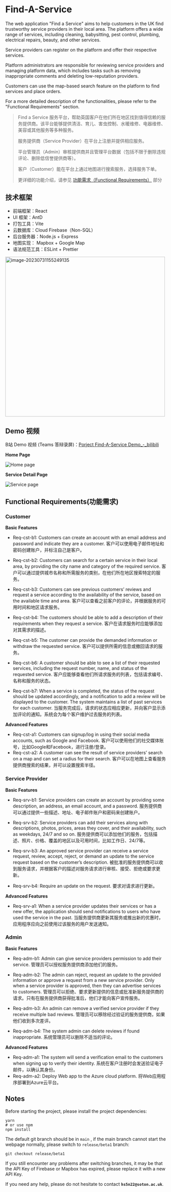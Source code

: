 # Find-A-Service

The web application "Find a Service" aims to help customers in the UK find trustworthy service providers in their local area. The platform offers a wide range of services, including cleaning, babysitting, pest control, plumbing, electrical repairs, beauty, and other services.

Service providers can register on the platform and offer their respective services.

Platform administrators are responsible for reviewing service providers and managing platform data, which includes tasks such as removing inappropriate comments and deleting low-reputation providers.

Customers can use the map-based search feature on the platform to find services and place orders.

For a more detailed description of the functionalities, please refer to the "Functional Requirements" section.

> Find a Service 服务平台，帮助英国客户在他们所在地区找到值得信赖的服务提供商。该平台能够提供清洁、育儿、害虫控制、水暖维修、电器维修、美容或其他服务等多种服务。
>
> 服务提供商（Service Provider）在平台上注册并提供相应服务。
>
> 平台管理员（Admin）审核提供商并且管理平台数据（包括不限于删除违规评论、删除低信誉提供商等）。
>
> 客户（Customer）能在平台上通过地图进行搜索服务，选择服务下单。
>
> 更详细的功能介绍，请参见 <a href="#Functional Requirements(功能需求)">功能需求（Functional Requirements）</a> 部分



## 技术框架

+ 前端框架：React
+ UI 框架：AntD
+ 打包工具：Vite
+ 云数据库：Cloud Firebase（Non-SQL）
+ 后台服务器：Node.js + Express
+ 地图实现： Mapbox + Google Map
+ 语法规范工具：ESLint + Prettier

<img src="./.md-imgs/README.assets/image-20230731155249135.png" alt="image-20230731155249135" width="500" style="zoom:100%;" />



## Demo 视频

B站 Demo 视频 (Teams 答辩录屏)：[Porject Find-A-Service Demo_-_bilibili](https://www.bilibili.com/video/BV1Hp4y1V7gb/)

**Home Page**

<img src="./.md-imgs/README.assets/Home page.jpeg" alt="Home page" style="zoom:100%;" />

**Service Detail Page**

<img src="./.md-imgs/README.assets/Service page.jpeg" alt="Service page" style="zoom:100%;" />



## Functional Requirements(功能需求)

### Customer 

**Basic Features**

+ Req-cst-b1: Customers can create an account with an email address and password and indicate they are a customer. 客户可以使用电子邮件地址和密码创建账户，并标注自己是客户。

+ Req-cst-b2: Customers can search for a certain service in their local area, by providing the city name and category of the required service. 客户可以通过提供城市名称和所需服务的类别，在他们所在地区搜索特定的服务。

+ Req-cst-b3: Customers can see previous customers’ reviews and request a service according to the availability of the service, based on the available time and area. 客户可以查看之前客户的评论，并根据服务的可用时间和地区请求服务。

+ Req-cst-b4: The customers should be able to add a description of their requirements when they request a service. 客户在请求服务时应能够添加对其需求的描述。

+ Req-cst-b5: The customer can provide the demanded information or withdraw the requested service. 客户可以提供所需的信息或撤回请求的服务。

+ Req-cst-b6: A customer should be able to see a list of their requested services, including the request number, name, and status of the requested service. 客户应能够查看他们所请求服务的列表，包括请求编号、名称和服务的状态。

+ Req-cst-b7: When a service is completed, the status of the request should be updated accordingly, and a notification to add a review will be displayed to the customer. The system maintains a list of past services for each customer. 当服务完成后，请求的状态应相应更新，并向客户显示添加评论的通知。系统会为每个客户维护过去服务的列表。

**Advanced Features**

+ Req-cst-a1: Customers can signup/log in using their social media accounts, such as Google and Facebook. 客户可以使用他们的社交媒体账号，比如Google和Facebook，进行注册/登录。
+ Req-cst-a2: A customer can see the result of service providers’ search on a map and can set a radius for their search. 客户可以在地图上查看服务提供商搜索的结果，并可以设置搜索半径。



### Service Provider 

**Basic Features**

+ Req-srv-b1: Service providers can create an account by providing some description, an address, an email account, and a password. 服务提供商可以通过提供一些描述、地址、电子邮件账户和密码来创建账户。

+ Req-srv-b2: Service providers can add their services along with descriptions, photos, prices, areas they cover, and their availability, such as weekdays, 24/7 and so on. 服务提供商可以添加他们的服务，包括描述、照片、价格、覆盖的地区以及可用时间，比如工作日、24/7等。

+ Req-srv-b3: An approved service provider can receive a service request, review, accept, reject, or demand an update to the service request based on the customer’s description. 被批准的服务提供商可以收到服务请求，并根据客户的描述对服务请求进行审核、接受、拒绝或要求更新。

+ Req-srv-b4: Require an update on the request. 要求对请求进行更新。

**Advanced Features**

+ Req-srv-a1: When a service provider updates their services or has a new offer, the application should send notifications to users who have used the service in the past. 当服务提供商更新其服务或推出新的优惠时，应用程序应向之前使用过该服务的用户发送通知。



### Admin

 **Basic Features**

+ Req-adm-b1: Admin can give service providers permission to add their service.
  管理员可以授权服务提供商添加他们的服务。
+ Req-adm-b2: The admin can reject, request an update to the provided information or approve a request from a new service provider. Only when a service provider is approved, then they can advertise services to customers.
管理员可以拒绝、要求更新提供的信息或批准新服务提供商的请求。只有在服务提供商获得批准后，他们才能向客户宣传服务。

+ Req-adm-b3: An admin can remove a verified service provider if they receive multiple bad reviews.
管理员可以移除经过验证的服务提供商，如果他们收到多次差评。

+ Req-adm-b4: The system admin can delete reviews if found inappropriate.
系统管理员可以删除不适当的评论。

**Advanced Features**

+ Req-adm-a1: The system will send a verification email to the customers when signing up to verify their identity. 系统在客户注册时会发送验证电子邮件，以确认其身份。
+ Req-adm-a2: Deploy Web app to the Azure cloud platform. 将Web应用程序部署到Azure云平台。



## Notes

Before starting the project, please install the project dependencies:

```shell
yarn
# or use npm
npm install
```

The default git branch should be in `main` , if the main branch cannot start the webpage normally, please switch to `release/beta1` branch:

```shell
git checkout release/beta1
```

If you still encounter any problems after switching branches, it may be that the API Key of Firebase or Mapbox has expired, please replace it with a new API Key.

If you need any help, please do not hesitate to contact **`hs5n22@soton.ac.uk`**.